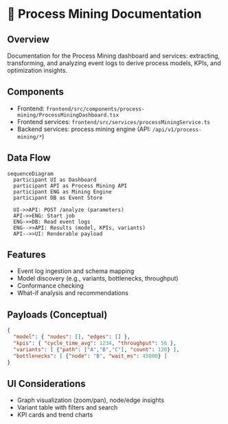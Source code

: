 # 🪪 Process Mining Documentation

## Overview

Documentation for the Process Mining dashboard and services: extracting, transforming, and analyzing event logs to derive process models, KPIs, and optimization insights.

## Components

- Frontend: `frontend/src/components/process-mining/ProcessMiningDashboard.tsx`
- Frontend services: `frontend/src/services/processMiningService.ts`
- Backend services: process mining engine (API: `/api/v1/process-mining/*`)

## Data Flow

```mermaid
sequenceDiagram
  participant UI as Dashboard
  participant API as Process Mining API
  participant ENG as Mining Engine
  participant DB as Event Store

  UI->>API: POST /analyze (parameters)
  API->>ENG: Start job
  ENG->>DB: Read event logs
  ENG-->>API: Results (model, KPIs, variants)
  API-->>UI: Renderable payload
```

## Features

- Event log ingestion and schema mapping
- Model discovery (e.g., variants, bottlenecks, throughput)
- Conformance checking
- What-if analysis and recommendations

## Payloads (Conceptual)

```json
{
  "model": { "nodes": [], "edges": [] },
  "kpis": { "cycle_time_avg": 1234, "throughput": 56 },
  "variants": [ {"path": ["A","B","C"], "count": 120} ],
  "bottlenecks": [ {"node": "B", "wait_ms": 45000} ]
}
```

## UI Considerations

- Graph visualization (zoom/pan), node/edge insights
- Variant table with filters and search
- KPI cards and trend charts


